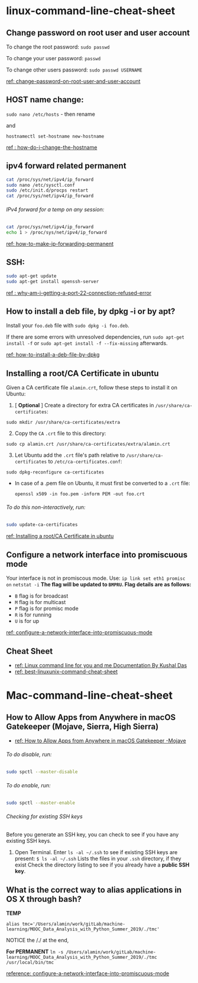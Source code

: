 # linux-command-line-cheat-sheet

## Change password on root user and user account

To change the root password:
`sudo passwd`

To change your user password:
`passwd`

To change other users password:
`sudo passwd USERNAME`

[ref: change-password-on-root-user-and-user-account](https://askubuntu.com/questions/423942/change-password-on-root-user-and-user-account)


## HOST name change:

`sudo nano /etc/hosts` - then rename 

and 

`hostnamectl set-hostname new-hostname`

[ref : how-do-i-change-the-hostname](https://askubuntu.com/questions/87665/how-do-i-change-the-hostname-without-a-restart)


## ipv4 forward related permanent

```sh
cat /proc/sys/net/ipv4/ip_forward
sudo nano /etc/sysctl.conf
sudo /etc/init.d/procps restart
cat /proc/sys/net/ipv4/ip_forward
```

###### IPv4 forward for a temp on any session:
```sh
cat /proc/sys/net/ipv4/ip_forward
echo 1 > /proc/sys/net/ipv4/ip_forward
```

[ref: how-to-make-ip-forwarding-permanent](https://askubuntu.com/questions/311053/how-to-make-ip-forwarding-permanent)


## SSH:
```sh
sudo apt-get update
sudo apt-get install openssh-server
```

[ref : why-am-i-getting-a-port-22-connection-refused-error](https://askubuntu.com/questions/218344/why-am-i-getting-a-port-22-connection-refused-error)

## How to install a deb file, by dpkg -i or by apt?
Install your `foo.deb` file with `sudo dpkg -i foo.deb`.

If there are some errors with unresolved dependencies, run `sudo apt-get install -f` or `sudo apt-get install -f --fix-missing` afterwards.

[ref: how-to-install-a-deb-file-by-dpkg](https://unix.stackexchange.com/questions/159094/how-to-install-a-deb-file-by-dpkg-i-or-by-apt)

## Installing a root/CA Certificate in ubuntu

Given a CA certificate file `alamin.crt`, follow these steps to install it on Ubuntu:
1.  [ **Optional** ] Create a directory for extra CA certificates in `/usr/share/ca-certificates`:
  
  `sudo mkdir /usr/share/ca-certificates/extra`

2.  Copy the `CA` `.crt` file to this directory:
  
  `sudo cp alamin.crt /usr/share/ca-certificates/extra/alamin.crt`

3.  Let Ubuntu add the `.crt` file's path relative to `/usr/share/ca-certificates` to `/etc/ca-certificates.conf`:

  `sudo dpkg-reconfigure ca-certificates`

- In case of a .pem file on Ubuntu, it must first be converted to a `.crt` file:

  `openssl x509 -in foo.pem -inform PEM -out foo.crt`

###### To do this non-interactively, run:

```sh
sudo update-ca-certificates
```

[ref: Installing a root/CA Certificate in ubuntu](https://askubuntu.com/questions/73287/how-do-i-install-a-root-certificate)


## Configure a network interface into promiscuous mode
Your interface is not in promiscous mode. Use:
`ip link set eth1 promisc on`
`netstat -i`
**The flag will be updated to `BMPRU`. Flag details are as follows:**

- `B` flag is for broadcast
- `M` flag is for multicast
- `P` flag is for promisc mode
- `R` is for running
- `U` is for up

[ref: configure-a-network-interface-into-promiscuous-mode](https://askubuntu.com/questions/430355/configure-a-network-interface-into-promiscuous-mode)


## Cheat Sheet
- [ref: Linux command line for you and me Documentation By Kushal Das](https://media.readthedocs.org/pdf/lym/latest/lym.pdf)
- [ref: best-linuxunix-command-cheat-sheet ](https://rumorscity.com/2014/08/16/6-best-linuxunix-command-cheat-sheet/)



# Mac-command-line-cheat-sheet

## How to Allow Apps from Anywhere in macOS Gatekeeper (Mojave, Sierra, High Sierra)
- [ref: How to Allow Apps from Anywhere in macOS Gatekeeper -Mojave](http://osxdaily.com/2016/09/27/allow-apps-from-anywhere-macos-gatekeeper/)



###### To do disable, run:
      
```sh
sudo spctl --master-disable
```


###### To do enable, run:

```sh
sudo spctl --master-enable
```

###### Checking for existing SSH keys

Before you generate an SSH key, you can check to see if you have any existing SSH keys.

1. Open Terminal.
Enter `ls -al ~/.ssh` to see if existing SSH keys are present:
`$ ls -al ~/.ssh`
Lists the files in your `.ssh` directory, if they exist
Check the directory listing to see if you already have a **public SSH key**.


##  What is the correct way to alias applications in OS X through bash?

**TEMP**

`alias tmc='/Users/alamin/work/gitLab/machine-learning/MOOC_Data_Analysis_with_Python_Summer_2019/./tmc'`

NOTICE the /./ at the end,

**For PERMANENT**
`ln -s /Users/alamin/work/gitLab/machine-learning/MOOC_Data_Analysis_with_Python_Summer_2019/./tmc /usr/local/bin/tmc`

[reference: configure-a-network-interface-into-promiscuous-mode](https://superuser.com/questions/386345/what-is-the-correct-way-to-alias-applications-in-os-x-through-bash)